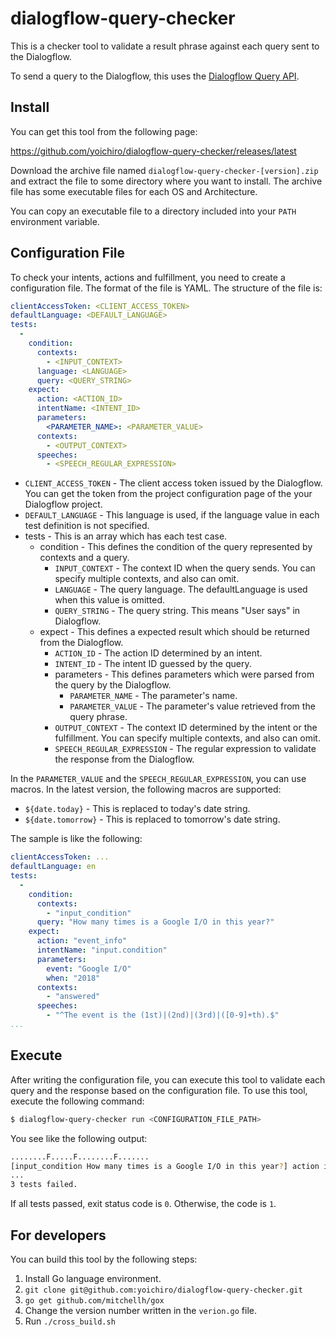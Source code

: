 # dialogflow-query-checker

This is a checker tool to validate a result phrase against each query sent to the Dialogflow.

To send a query to the Dialogflow, this uses the [Dialogflow Query API](https://dialogflow.com/docs/reference/agent/query).

## Install

You can get this tool from the following page:

https://github.com/yoichiro/dialogflow-query-checker/releases/latest

Download the archive file named `dialogflow-query-checker-[version].zip` and extract the file to some directory where you want to install. The archive file has some executable files for each OS and Architecture.

You can copy an executable file to a directory included into your `PATH` environment variable.

## Configuration File

To check your intents, actions and fulfillment, you need to create a configuration file. The format of the file is YAML. The structure of the file is:

```yaml
clientAccessToken: <CLIENT_ACCESS_TOKEN>
defaultLanguage: <DEFAULT_LANGUAGE>
tests:
  -
    condition:
      contexts:
        - <INPUT_CONTEXT>
      language: <LANGUAGE>
      query: <QUERY_STRING>
    expect:
      action: <ACTION_ID>
      intentName: <INTENT_ID>
      parameters:
        <PARAMETER_NAME>: <PARAMETER_VALUE>
      contexts:
        - <OUTPUT_CONTEXT>
      speeches:
        - <SPEECH_REGULAR_EXPRESSION>
```

* `CLIENT_ACCESS_TOKEN` - The client access token issued by the Dialogflow. You can get the token from the project configuration page of the your Dialogflow project.
* `DEFAULT_LANGUAGE` - This language is used, if the language value in each test definition is not specified.
* tests - This is an array which has each test case.
  * condition - This defines the condition of the query represented by contexts and a query.
    * `INPUT_CONTEXT` - The context ID when the query sends. You can specify multiple contexts, and also can omit.
    * `LANGUAGE` - The query language. The defaultLanguage is used when this value is omitted.
    * `QUERY_STRING` - The query string. This means "User says" in Dialogflow.
  * expect - This defines a expected result which should be returned from the Dialogflow.
    * `ACTION_ID` - The action ID determined by an intent.
    * `INTENT_ID` - The intent ID guessed by the query.
    * parameters - This defines parameters which were parsed from the query by the Dialogflow. 
      * `PARAMETER_NAME` - The parameter's name.
      * `PARAMETER_VALUE` - The parameter's value retrieved from the query phrase.
    * `OUTPUT_CONTEXT` - The context ID determined by the intent or the fulfillment. You can specify multiple contexts, and also can omit.
    * `SPEECH_REGULAR_EXPRESSION` - The regular expression to validate the response from the Dialogflow. 

In the `PARAMETER_VALUE` and the `SPEECH_REGULAR_EXPRESSION`, you can use macros. In the latest version, the following macros are supported:

* `${date.today}` - This is replaced to today's date string.
* `${date.tomorrow}` - This is replaced to tomorrow's date string.

The sample is like the following:

```yaml
clientAccessToken: ...
defaultLanguage: en
tests:
  -
    condition:
      contexts:
        - "input_condition"
      query: "How many times is a Google I/O in this year?" 
    expect:
      action: "event_info"
      intentName: "input.condition"
      parameters:
        event: "Google I/O"
        when: "2018"
      contexts:
        - "answered"
      speeches:
        - "^The event is the (1st)|(2nd)|(3rd)|([0-9]+th).$"
...
```

## Execute

After writing the configuration file, you can execute this tool to validate each query and the response based on the configuration file. To use this tool, execute the following command:

```bash
$ dialogflow-query-checker run <CONFIGURATION_FILE_PATH>
```

You see like the following output:

```bash
........F.....F........F.......
[input_condition How many times is a Google I/O in this year?] action is not same. expected:event_info actual:event_information
...
3 tests failed.
```

If all tests passed, exit status code is `0`. Otherwise, the code is `1`.

## For developers

You can build this tool by the following steps:

1. Install Go language environment.
1. `git clone git@github.com:yoichiro/dialogflow-query-checker.git`
1. `go get github.com/mitchellh/gox`
1. Change the version number written in the `verion.go` file.
1. Run `./cross_build.sh`
